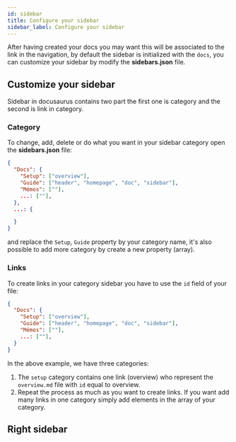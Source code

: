 ```yaml
---
id: sidebar
title: Configure your sidebar
sidebar_label: Configure your sidebar
---
```

After having created your docs you may want this will be associated to the link in the navigation, by default the sidebar is initialized with the `docs`, you can customize your sidebar by modify the **sidebars.json** file.


## Customize your sidebar
Sidebar in docusaurus contains two part the first one is category and the second is link in category.
### Category
To change, add, delete or do what you want in your sidebar category open the **sidebars.json** file:
```json
{
  "Docs": {
    "Setup": ["overview"],
    "Guide": ["header", "homepage", "doc", "sidebar"],
    "Mémos": [""],
    ...: [""],
  },
  ...: {

  }
}
```
 and replace the `Setup`, `Guide` property by your category name, it's also possible to add more category by create a new property (array).
### Links
To create links in your category sidebar you have to use the `id` field of your file:
```json
{
  "Docs": {
    "Setup": ["overview"],
    "Guide": ["header", "homepage", "doc", "sidebar"],
    "Mémos": [""],
    ...: [""],
  }
}
```
In the above example, we have three categories:
1. The `setup` category contains one link (overview) who represent the `overview.md` file with `id` equal to overview.
2. Repeat the process as much as you want to create links. If you want add many links in one category simply add elements in the array of your category.


## Right sidebar